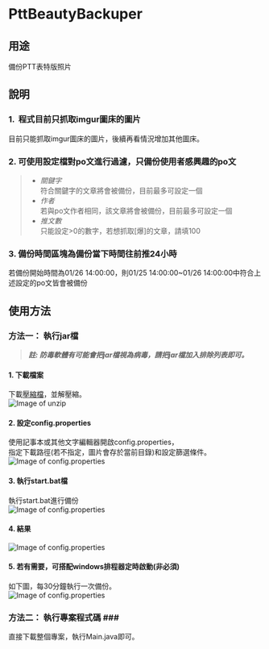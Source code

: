 # PttBeautyBackuper
## 用途  
備份PTT表特版照片
## 說明  
### 1.  **程式目前只抓取imgur圖床的圖片**  
目前只能抓取imgur圖床的圖片，後續再看情況增加其他圖床。 
  
### 2. **可使用設定檔對po文進行過濾，只備份使用者感興趣的po文**  
> - *關鍵字*  
符合關鍵字的文章將會被備份，目前最多可設定一個
> - *作者*  
若與po文作者相同，該文章將會被備份，目前最多可設定一個
> - *推文數*  
只能設定>0的數字，若想抓取[爆]的文章，請填100
### 3. **備份時間區塊為備份當下時間往前推24小時**  
若備份開始時間為01/26 14:00:00，則01/25 14:00:00~01/26 14:00:00中符合上述設定的po文皆會被備份
## 使用方法
### 方法一： 執行jar檔  
> ***註: 防毒軟體有可能會把jar檔視為病毒，請把jar檔加入排除列表即可。***  
#### 1. 下載檔案
下載[壓縮檔](https://tinyurl.com/yaaeoh75)，並解壓縮。  
![Image of unzip](https://i.imgur.com/dpQm3V4.png)
#### 2. 設定config.properties  
使用記事本或其他文字編輯器開啟config.properties，  
指定下載路徑(若不指定，圖片會存於當前目錄)和設定篩選條件。  
![Image of config.properties](https://i.imgur.com/SVPQPYI.png)  
#### 3. 執行start.bat檔
執行start.bat進行備份  
![Image of config.properties](https://i.imgur.com/7MWNVoX.png)  
#### 4. 結果
![Image of config.properties](https://i.imgur.com/67W3IQ2.png)  
#### 5. 若有需要，可搭配windows排程器定時啟動(非必須)
如下圖，每30分鐘執行一次備份。  
![Image of config.properties](https://i.imgur.com/tOJdeXe.png) 
### 方法二： 執行專案程式碼 ###  
直接下載整個專案，執行Main.java即可。 
